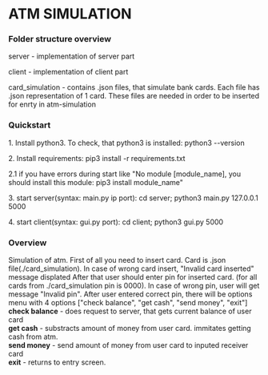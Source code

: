 <h1>ATM SIMULATION</h1>
<h3>Folder structure overview</h3>
<p>server - implementation of server part<p>
<p>client - implementation of client part<p>
<p>card_simulation - contains  .json files, that simulate bank cards. Each file has .json representation of 1 card. These files are needed in order to be inserted for enrty in atm-simulation<p>

<h3>Quickstart</h3>
<p>1. Install python3. To check, that python3 is installed: python3 --version</p>
<p>2. Install requirements: pip3 install -r requirements.txt</p>
<p>2.1 if you have errors during start like "No module [module_name], you should install this module: pip3 install module_name"</p>
<p>3. start server(syntax: main.py ip port): cd server; python3 main.py 127.0.0.1 5000</p>
<p>4. start client(syntax: gui.py port): cd client; python3 gui.py 5000</p>

<h3>Overview</h3>
<p>Simulation of atm. First of all you need to insert card. Card is .json file(./card_simulation). In case of wrong card insert, "Invalid card inserted" message displated After that user should enter pin for inserted card. (for all cards from ./card_simulation pin is 0000). In case of wrong pin, user will get message "Invalid pin". After user entered correct pin, there will be options menu with 4 options ["check balance", "get cash", "send money", "exit"]<br><b>check balance</b> - does request to server, that gets current balance of user card<br><b>get cash</b> - substracts amount of money from user card. immitates getting cash from atm.<br><b>send money</b> - send amount of money from user card to inputed receiver card<br><b>exit</b> - returns to entry screen.</p>